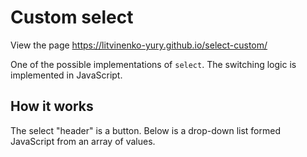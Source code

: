 # Custom select  

View the page https://litvinenko-yury.github.io/select-custom/  

One of the possible implementations of  `select`. 
The switching logic is implemented in JavaScript.  


## How it works

The select "header" is a button. 
Below is a drop-down list formed JavaScript from an array of values.